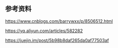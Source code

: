 

## 参考资料

https://www.cnblogs.com/barrywxx/p/8506512.html

https://yq.aliyun.com/articles/582282

https://juejin.im/post/5b98b8daf265da0af77503af

